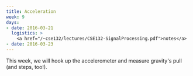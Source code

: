```yaml
---
title: Acceleration
week: 9
days:
- date: 2016-03-21
  logistics: >
    <a href="/~cse132/lectures/CSE132-SignalProcessing.pdf">notes</a>
- date: 2016-03-23
---
```


This week, we will hook up the accelerometer and measure gravity's pull
(and steps, too!).
